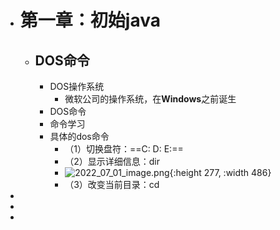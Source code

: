 - # 第一章：初始java
	- ## DOS命令
		- DOS操作系统
			- 微软公司的操作系统，在**Windows**之前诞生
		- DOS命令
		- 命令学习
		- 具体的dos命令
			- （1）切换盘符：==C: D: E:==
			- （2）显示详细信息：dir
			- ![2022_07_01_image.png](https://cdn.logseq.com/%2F4b9d86ab-bf84-485d-a004-60ceafb24518ab1b69ad-4fa1-46bd-bb98-e8349b3791b52022_07_01_image.png?Expires=4810283522&Signature=WAfrqB3geXpTLgZSsh3zzHGgoHbpitKDRDPsK09Q0g6DxscBCXdoWa3HCWKLqyY34mru7G22hj4B5s3zAtbY5RdJZkvZ7knBPvIw96BZVDT8OGYqWew50w7MGdjGoH9REvKgms7rq~xM6MzcpoGaN~~vgFNBalfPA8Y26f037EtKDLSSn0x2IPHCfOqAPgWbcoCO2WD8VahiQ~q~fjDNUoc8jS~8h7rBuZ4LN5LuMFIG4PNP84kLOX6GTZfOC9F37y7DpC9A6FW8~Bv0a1Db4DYJWr9xPGFb-VMX9zRTwlm6ysNYTtJ-EFJHyeV8Mwb0c9ylh4FTCgcd1~T2AvmAfg__&Key-Pair-Id=APKAJE5CCD6X7MP6PTEA){:height 277, :width 486}
			- （3）改变当前目录：cd
-
-
-